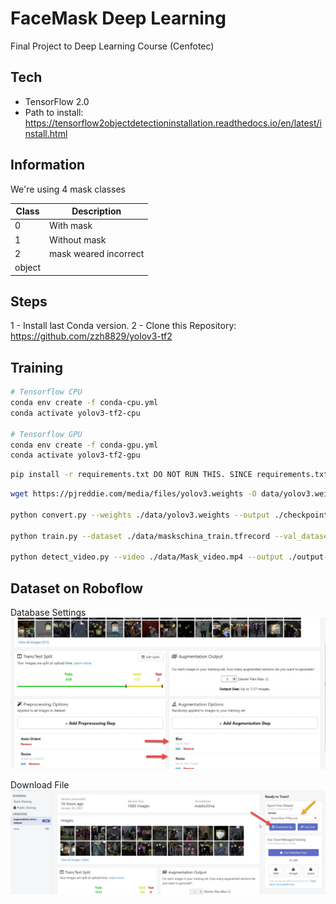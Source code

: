 # FaceMask Deep Learning

Final Project to Deep Learning Course (Cenfotec)

## Tech
- TensorFlow 2.0
- Path to install: https://tensorflow2objectdetectioninstallation.readthedocs.io/en/latest/install.html

## Information

We're using 4 mask classes 


| Class       | Description           |
|-------------|-----------------------|
| 0           | With mask             |
| 1           | Without mask          |
| 2           | mask weared incorrect |
| object      |                       |

## Steps

1 - Install last Conda version.
2 - Clone this Repository: https://github.com/zzh8829/yolov3-tf2

## Training

```bash
# Tensorflow CPU
conda env create -f conda-cpu.yml
conda activate yolov3-tf2-cpu

# Tensorflow GPU
conda env create -f conda-gpu.yml
conda activate yolov3-tf2-gpu
```

```bash
pip install -r requirements.txt DO NOT RUN THIS. SINCE requirements.txt HAS A DIFFERENT VERSION OF TENSORFLOW
```

```bash
wget https://pjreddie.com/media/files/yolov3.weights -O data/yolov3.weights

python convert.py --weights ./data/yolov3.weights --output ./checkpoints/yolov3.tf

python train.py --dataset ./data/maskschina_train.tfrecord --val_dataset ./data/maskschina_val.tfrecord --classes ./data/masks.names --num_classes 4 --mode fit --transfer darknet --batch_size 8 --epochs 10 --weights ./checkpoints/yolov3.tf --weights_num_classes 80 --yolo_max_boxes 1000

python detect_video.py --video ./data/Mask_video.mp4 --output ./output-loss-13.avi --classes ./data/masks_labeled.names --num_classes 4 --weights ./checkpoints/yolov3_train_9.tf
```

## Dataset on Roboflow

Database Settings
![Download file on Roboflow](https://github.com/cdiaz19/yolov3-masks/blob/main/media/settings.jpg)

Download File
![Download file on Roboflow](https://github.com/cdiaz19/yolov3-masks/blob/main/media/downloads.jpg)

